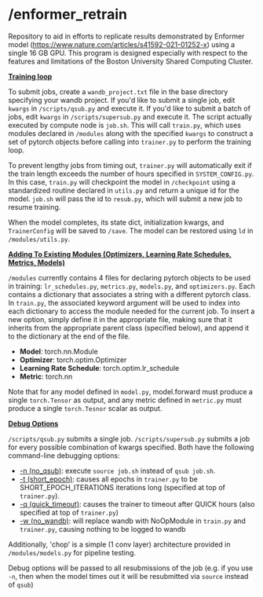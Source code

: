 # /enformer_retrain

Repository to aid in efforts to replicate results demonstrated by Enformer model (https://www.nature.com/articles/s41592-021-01252-x) using a single 16 GB GPU. This program is designed especially with respect to the features and limitations of the Boston University Shared Computing Cluster.



<ins>**Training loop**


To submit jobs, create a `wandb_project.txt` file in the base directory specifying your wandb project. If you'd like to submit a single job, edit `kwargs` in `/scripts/qsub.py` and execute it. If you'd like to submit a batch of jobs, edit `kwargs` in `/scripts/supersub.py` and execute it. The script actually executed by compute node is `job.sh`. This will call `train.py`, which uses modules declared in `/modules` along with the specified `kwargs` to construct a set of pytorch objects before calling into `trainer.py` to perform the training loop.

To prevent lengthy jobs from timing out, `trainer.py` will automatically exit  if the train length exceeds the number of hours specified in `SYSTEM_CONFIG.py`. In this case, `train.py` will checkpoint the model in `/checkpoint` using a standardized routine declared in `utils.py` and return a unique id for the model. `job.sh` will pass the id to `resub.py`, which will submit a new job to resume training.

When the model completes, its state dict, initialization kwargs, and `TrainerConfig` will be saved to `/save`. The model can be restored using `ld` in `/modules/utils.py`.

<ins>**Adding To Existing Modules (Optimizers, Learning Rate Schedules, Metrics, Models)**

`/modules` currently contains 4 files for declaring pytorch objects to be used in training: `lr_schedules.py`, `metrics.py`, `models.py`, and `optimizers.py`. Each contains a dictionary that associates a string with a different pytorch class. In `train.py`, the associated keyword argument will be used to index into each dictionary to access the module needed for the current job. To insert a new option, simply define it in the appropriate file, making sure that it inherits from the appropriate parent class (specified below), and append it to the dictionary at the end of the file. 

* **Model**: torch.nn.Module
* **Optimizer**: torch.optim.Optimizer
* **Learning Rate Schedule**: torch.optim.lr_schedule
* **Metric**: torch.nn

Note that for any model defined in `model.py`, model.forward must produce a single `torch.Tensor` as output, and any metric defined in `metric.py` must produce a single `torch.Tesnor` scalar as output.


<ins>**Debug Options**

`/scripts/qsub.py` submits a single job. `/scripts/supersub.py` submits a job for every possible combination of kwargs specified. Both have the following command-line debugging options:
- <ins>\-n (no_qsub)</ins>: execute `source job.sh` instead of `qsub job.sh`. 
- <ins>\-t (short_epoch)</ins>: causes all epochs in `trainer.py` to be SHORT_EPOCH_ITERATIONS iterations long (specified at top of `trainer.py`). 
- <ins>\-q (quick_timeout)</ins>: causes the trainer to timeout after QUICK hours (also specified at top of `trainer.py`)
- <ins>\-w (no_wandb)</ins>: will replace wandb with NoOpModule in `train.py` and `trainer.py`, causing nothing to be logged to wandb

Additionally, 'chop' is a simple (1 conv layer) architecture provided in `/modules/models.py` for pipeline testing.

Debug options will be passed to all resubmissions of the job (e.g. if you use `-n`, then when the model times out it will be resubmitted via `source` instead of `qsub`)
